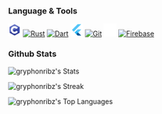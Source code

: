 ### Language & Tools
 <a href="https://www.w3schools.com/c/" target="_blank"><img alt="C" width="26px" src="https://github.com/Aakarsh-B/trying-repos/blob/master/c-programming.png" /></a>
    <a href="https://www.rust-lang.org/" target="_blank"><img alt="Rust" width="26px" src="https://upload.wikimedia.org/wikipedia/commons/d/d5/Rust_programming_language_black_logo.svg" /></a>
    <a href="https://dart.dev/" target="_blank"><img alt="Dart" width="26px" src="https://upload.wikimedia.org/wikipedia/commons/c/c6/Dart_logo.png" /></a>
    <a href="https://flutter.dev/" target="_blank"><img alt="Flutter" width="26px" src="https://raw.githubusercontent.com/github/explore/80688e429a7d4ef2fca1e82350fe8e3517d3494d/topics/flutter/flutter.png" /></a>
    <a href="https://git-scm.com/" target="_blank"><img alt="Git" width="26px" src="https://www.vectorlogo.zone/logos/git-scm/git-scm-icon.svg" /></a>
    <a href="https://github.com/" target="_blank"><img alt="GitHub" width="26px" src="https://github.com/Aakarsh-B/trying-repos/blob/master/github.svg" /></a>
    <a href="https://firebase.google.com/" target="_blank"><img alt="Firebase" width="26px" src="https://www.vectorlogo.zone/logos/firebase/firebase-icon.svg" /></a>




### Github Stats
![gryphonribz's Stats](https://github-readme-stats.vercel.app/api?username=gryphonribz&theme=blueberry&show_icons=true&hide_border=false&count_private=false)

![gryphonribz's Streak](https://github-readme-streak-stats.herokuapp.com/?user=gryphonribz&theme=blueberry&hide_border=false)

![gryphonribz's Top Languages](https://github-readme-stats.vercel.app/api/top-langs/?username=gryphonribz&theme=blueberry&show_icons=true&hide_border=false&layout=compact)
